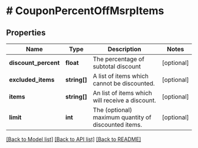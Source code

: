# # CouponPercentOffMsrpItems

## Properties

Name | Type | Description | Notes
------------ | ------------- | ------------- | -------------
**discount_percent** | **float** | The percentage of subtotal discount | [optional]
**excluded_items** | **string[]** | A list of items which cannot be discounted. | [optional]
**items** | **string[]** | An list of items which will receive a discount. | [optional]
**limit** | **int** | The (optional) maximum quantity of discounted items. | [optional]

[[Back to Model list]](../../README.md#models) [[Back to API list]](../../README.md#endpoints) [[Back to README]](../../README.md)
